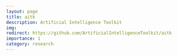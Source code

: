 ```yaml
---
layout: page
title: aitk
description: Artificial Intelligence Toolkit
img: 
redirect: https://github.com/ArtificialIntelligenceToolkit/aitk
importance: 1
category: research
---
```



